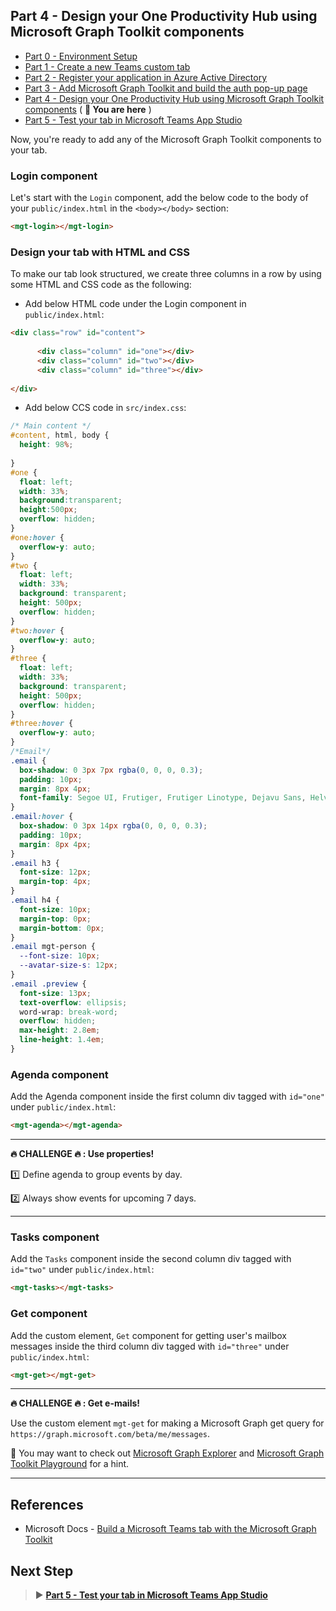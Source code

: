 ## Part 4 - Design your One Productivity Hub using Microsoft Graph Toolkit components

- [Part 0 - Environment Setup](00-Setup.md) 
- [Part 1 - Create a new Teams custom tab](01-Create_Teams_tab.md) 
- [Part 2 - Register your application in Azure Active Directory](02-Register_your_app_in_Azure_AD.md) 
- [Part 3 - Add Microsoft Graph Toolkit and build the auth pop-up page](03-Initialize_MGT_and_auth_page.md) 
- [Part 4 - Design your One Productivity Hub using Microsoft Graph Toolkit components](04-Design_your_tab_using_MGT_components.md) ( **📍 You are here** )
- [Part 5 - Test your tab in Microsoft Teams App Studio](05-Test_your_tab.md)

Now, you're ready to add any of the Microsoft Graph Toolkit components to your tab.

### Login component
Let's start with the `Login` component, add the below code to the body of your `public/index.html` in the `<body></body>` section:

```HTML
<mgt-login></mgt-login>
```
### Design your tab with HTML and CSS
To make our tab look structured, we create three columns in a row by using some HTML and CSS code as the following:

- Add below HTML code under the Login component in `public/index.html`:

```HTML
<div class="row" id="content">
    
      <div class="column" id="one"></div>
      <div class="column" id="two"></div>
      <div class="column" id="three"></div>
      
</div>
```

- Add below CCS code in `src/index.css`:

```CSS
/* Main content */
#content, html, body {
  height: 98%;
  
}
#one {
  float: left;
  width: 33%;
  background:transparent;
  height:500px;
  overflow: hidden;
}
#one:hover {
  overflow-y: auto;
}
#two {
  float: left;
  width: 33%;
  background: transparent;
  height: 500px;
  overflow: hidden;
}
#two:hover {
  overflow-y: auto;
}
#three {
  float: left;
  width: 33%;
  background: transparent;
  height: 500px;
  overflow: hidden;
}
#three:hover {
  overflow-y: auto;
}
/*Email*/
.email {
  box-shadow: 0 3px 7px rgba(0, 0, 0, 0.3);
  padding: 10px;
  margin: 8px 4px;
  font-family: Segoe UI, Frutiger, Frutiger Linotype, Dejavu Sans, Helvetica Neue, Arial, sans-serif;
}
.email:hover {
  box-shadow: 0 3px 14px rgba(0, 0, 0, 0.3);
  padding: 10px;
  margin: 8px 4px;
}
.email h3 {
  font-size: 12px;
  margin-top: 4px;
}
.email h4 {
  font-size: 10px;
  margin-top: 0px;
  margin-bottom: 0px;
}
.email mgt-person {
  --font-size: 10px;
  --avatar-size-s: 12px;
}
.email .preview {
  font-size: 13px;
  text-overflow: ellipsis;
  word-wrap: break-word;
  overflow: hidden;
  max-height: 2.8em;
  line-height: 1.4em;
}


```

### Agenda component

Add the Agenda component inside the first column div tagged with `id="one"` under `public/index.html`:

```HTML
<mgt-agenda></mgt-agenda>
```

---
**🔥 CHALLENGE 🔥 : Use properties!**   

1️⃣ Define agenda to group events by day.

2️⃣ Always show events for upcoming 7 days.

---


### Tasks component

Add the `Tasks` component inside the second column div tagged with `id="two"` under `public/index.html`:

```HTML
<mgt-tasks></mgt-tasks>
```

### Get component

Add the custom element, `Get` component for getting user's mailbox messages inside the third column div tagged with `id="three"` under `public/index.html`:

```HTML
<mgt-get></mgt-get>  
```

---
**🔥 CHALLENGE 🔥 : Get e-mails!** 

Use the custom element `mgt-get` for making a Microsoft Graph get query for `https://graph.microsoft.com/beta/me/messages`.

👀 You may want to check out [Microsoft Graph Explorer](https://aka.ms/g-explorer) and [Microsoft Graph Toolkit Playground](https://mgt.dev) for a hint.

---


## References
- Microsoft Docs - [Build a Microsoft Teams tab with the Microsoft Graph Toolkit](https://cda.ms/1Jh)

## Next Step
> ▶️ **[Part 5 - Test your tab in Microsoft Teams App Studio](05-Test_your_tab.md)**
